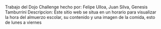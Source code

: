 Trabajo del Dojo Challenge hecho por: Felipe Ulloa, Juan Silva, Genesis Tamburrini
Descripcion: Este sitio web se situa en un horario para visualizar la hora del almuerzo escolar, su contenido y una imagen de la comida, esto de lunes a viernes
